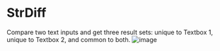 # StrDiff
Compare two text inputs and get three result sets: unique to Textbox 1, unique to Textbox 2, and common to both.
![image](https://github.com/user-attachments/assets/f0480b2d-f602-4977-990d-4e1b6e198cf2)


